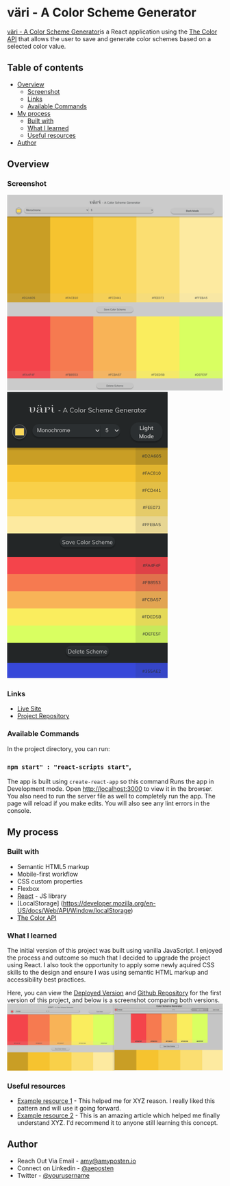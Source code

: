 # väri - A Color Scheme Generator

[väri - A Color Scheme Generator](https://color-scheme-react.netlify.app/)is a React application using the [The Color API](https://www.thecolorapi.com/) that allows the user to save and generate color schemes based on a selected color value.

## Table of contents

- [Overview](#overview)
  - [Screenshot](#screenshot)
  - [Links](#links)
  - [Available Commands](#available-commands)
- [My process](#my-process)
  - [Built with](#built-with)
  - [What I learned](#what-i-learned)
  - [Useful resources](#useful-resources)
- [Author](#author)

## Overview

### Screenshot

![Desktop](/screenshots/desktop.png "Desktop")
![Mobile](/screenshots/mobile.png "Mobile")

### Links

- [Live Site](https://color-scheme-react.netlify.app/ "Live View")
- [Project Repository](https://github.com/aeposten/color-scheme-generator-react "Color Scheme Generator Repo")

### Available Commands
In the project directory, you can run:

### `npm start" : "react-scripts start"`,

The app is built using `create-react-app` so this command Runs the app in Development mode. Open [http://localhost:3000](http://localhost:3000) to view it in the browser. You also need to run the server file as well to completely run the app. The page will reload if you make edits.
You will also see any lint errors in the console.

## My process

### Built with

- Semantic HTML5 markup
- Mobile-first workflow
- CSS custom properties
- Flexbox
- [React](https://reactjs.org/) - JS library
- [LocalStorage] (https://developer.mozilla.org/en-US/docs/Web/API/Window/localStorage)
- [The Color API](https://www.thecolorapi.com/ "The Color API")

### What I learned

The initial version of this project was built using vanilla JavaScript. I enjoyed the process and outcome so much that I decided to upgrade the project using React. I also took the opportunity to apply some newly aquired CSS skills to the design and ensure I was using semantic HTML markup and accessibility best practices.

Here, you can view the [Deployed Version](https://aeposten.github.io/color-scheme-generator/) and [Github Repository](https://github.com/aeposten/color-scheme-generator) for the first version of this project, and below is a screenshot comparing both versions.
![Comparison](/screenshots/comparison.png "Comparison")

### Useful resources

- [Example resource 1](https://www.example.com) - This helped me for XYZ reason. I really liked this pattern and will use it going forward.
- [Example resource 2](https://www.example.com) - This is an amazing article which helped me finally understand XYZ. I'd recommend it to anyone still learning this concept.

## Author

- Reach Out Via Email - [amy@amyposten.io](mailto:amy@amyposten.io)
- Connect on Linkedin - [@aeposten](https://www.linkedin.com/in/aeposten/)
- Twitter - [@yourusername](https://www.twitter.com/yourusername)


